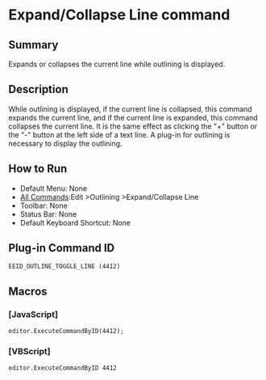 # Expand/Collapse Line command

## Summary

Expands or collapses the current line while outlining is displayed.

## Description

While outlining is displayed, if the current line is collapsed, this command expands the current line, and if the current line is expanded, this command collapses the current line. It is the same effect as clicking the "+" button or the "-"
button at the left side of a text line. A plug-in for outlining is necessary to display the outlining.

## How to Run

- Default Menu: None
- [All Commands](../tools/all_commands):Edit \>Outlining \>Expand/Collapse Line
- Toolbar: None
- Status Bar: None
- Default Keyboard Shortcut: None

## Plug-in Command ID

```
EEID_OUTLINE_TOGGLE_LINE (4412)```

## Macros

### \[JavaScript\]

```
editor.ExecuteCommandByID(4412);
```

### \[VBScript\]

```
editor.ExecuteCommandByID 4412
```
